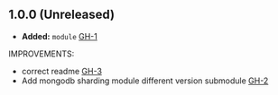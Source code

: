 ## 1.0.0 (Unreleased)

- **Added:** `module` [GH-1](https://github.com/terraform-alicloud-modules/terraform-alicloud-mongodb-sharding/pull/1)

IMPROVEMENTS:

- correct readme [GH-3](https://github.com/terraform-alicloud-modules/terraform-alicloud-mongodb-sharding/pull/3)
- Add mongodb sharding module different version submodule [GH-2](https://github.com/terraform-alicloud-modules/terraform-alicloud-mongodb-sharding/pull/2)
